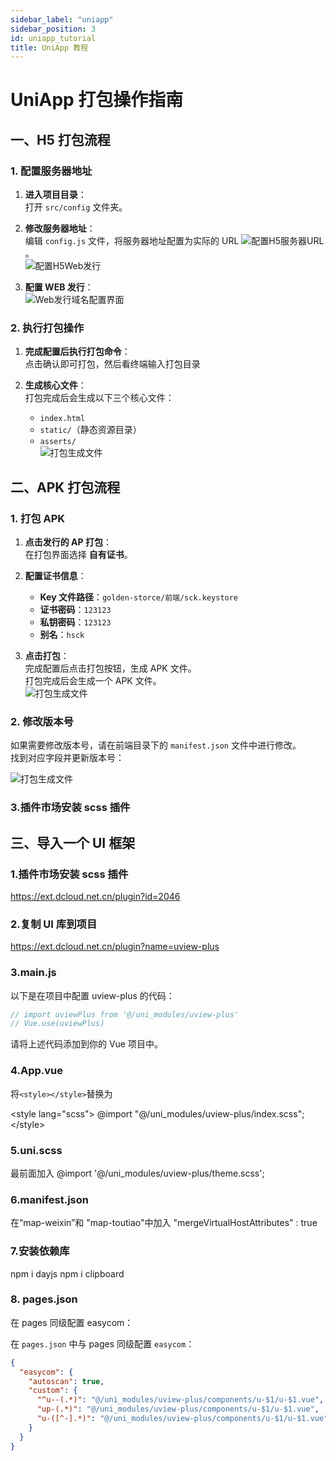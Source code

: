 ```yaml
---
sidebar_label: "uniapp"
sidebar_position: 3
id: uniapp_tutorial
title: UniApp 教程
---
```

# UniApp 打包操作指南

## 一、H5 打包流程

### 1. 配置服务器地址

1. **进入项目目录**：  
   打开 `src/config` 文件夹。

2. **修改服务器地址**：  
   编辑 `config.js` 文件，将服务器地址配置为实际的 URL ![配置H5服务器URL](../../../src/image/t_image25.png)。  
   ![配置H5Web发行](../../../src/image/t_image26.png)

3. **配置 WEB 发行**：  
   ![Web发行域名配置界面](../../../src/image/t_image27.png)

### 2. 执行打包操作

1. **完成配置后执行打包命令**：  
   点击确认即可打包，然后看终端输入打包目录

2. **生成核心文件**：  
   打包完成后会生成以下三个核心文件：
   - `index.html`
   - `static/`（静态资源目录）
   - `asserts/`  
     ![打包生成文件](../../../src/image/t_image28.png)

## 二、APK 打包流程

### 1. 打包 APK

1. **点击发行的 AP 打包**：  
   在打包界面选择 **自有证书**。

2. **配置证书信息**：

   - **Key 文件路径**：`golden-storce/前端/sck.keystore`
   - **证书密码**：`123123`
   - **私钥密码**：`123123`
   - **别名**：`hsck`

3. **点击打包**：  
   完成配置后点击打包按钮，生成 APK 文件。  
   打包完成后会生成一个 APK 文件。  
   ![打包生成文件](../../../src/image/t_image29.png)

### 2. 修改版本号

如果需要修改版本号，请在前端目录下的 `manifest.json` 文件中进行修改。  
找到对应字段并更新版本号：

![打包生成文件](../../../src/image/t_image30.png)

### 3.插件市场安装 scss 插件

## 三、导入一个 UI 框架

### 1.插件市场安装 scss 插件

https://ext.dcloud.net.cn/plugin?id=2046

### 2.复制 UI 库到项目

https://ext.dcloud.net.cn/plugin?name=uview-plus

### 3.main.js
以下是在项目中配置 uview-plus 的代码：

```js
// import uviewPlus from '@/uni_modules/uview-plus'
// Vue.use(uviewPlus)
```

请将上述代码添加到你的 Vue 项目中。

### 4.App.vue

将<code>&lt;style&gt;&lt;/style&gt;</code>替换为

&lt;style lang="scss"&gt;
	@import "@/uni_modules/uview-plus/index.scss";
&lt;/style&gt;

### 5.uni.scss

最前面加入
@import '@/uni_modules/uview-plus/theme.scss';

### 6.manifest.json

在“map-weixin”和 "map-toutiao"中加入
"mergeVirtualHostAttributes" : true

### 7.安装依赖库

npm i dayjs
npm i clipboard

### 8. pages.json
在 pages 同级配置 easycom：

在 `pages.json` 中与 pages 同级配置 `easycom`：

```json
{
  "easycom": {
    "autoscan": true,
    "custom": {
      "^u--(.*)": "@/uni_modules/uview-plus/components/u-$1/u-$1.vue",
      "up-(.*)": "@/uni_modules/uview-plus/components/u-$1/u-$1.vue",
      "u-([^-].*)": "@/uni_modules/uview-plus/components/u-$1/u-$1.vue"
    }
  }
}

